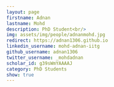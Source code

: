 ```yaml
---
layout: page
firstname: Adnan
lastname: Mohd
description: PhD Student<br/>
img: assets/img/people/adnanmohd.jpg
redirect: https://adnan1306.github.io
linkedin_username: mohd-adnan-iitg
github_username: adnan1306
twitter_username: _mohdadnan
scholar_id: g39sWmYAAAAJ
category: PhD Students
show: true
---
```

